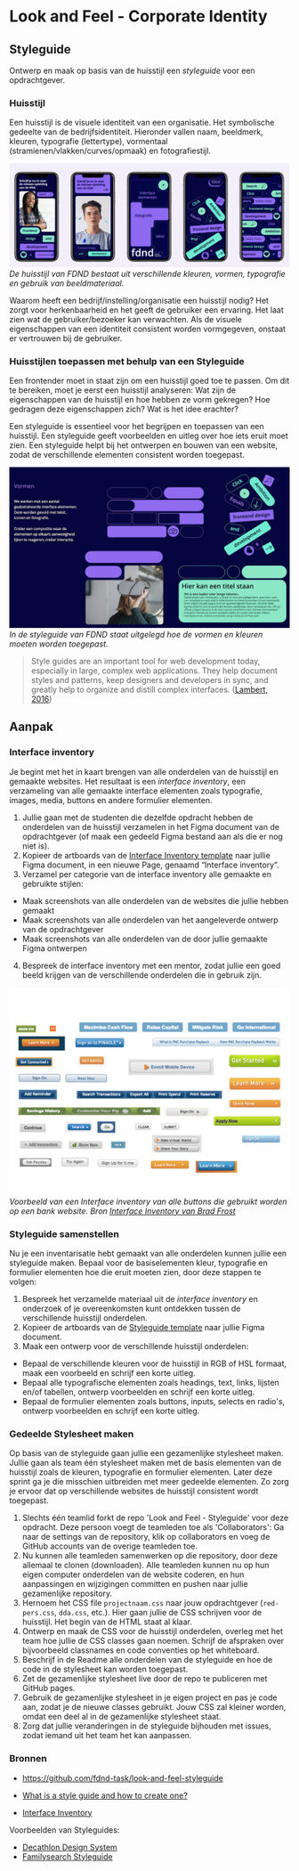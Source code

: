 # Look and Feel - Corporate Identity

## Styleguide

Ontwerp en maak op basis van de huisstijl een *styleguide* voor een opdrachtgever.



### Huisstijl

Een huisstijl is de visuele identiteit van een organisatie. Het symbolische gedeelte van de bedrijfsidentiteit.
Hieronder vallen naam, beeldmerk, kleuren, typografie (lettertype), vormentaal (stramienen/vlakken/curves/opmaak) en fotografiestijl.

![](fdnd-huisstijl.png)
*De huisstijl van FDND bestaat uit verschillende kleuren, vormen, typografie en gebruik van beeldmateriaal.*

Waarom heeft een bedrijf/instelling/organisatie een huisstijl nodig?
Het zorgt voor herkenbaarheid en het geeft de gebruiker een ervaring. Het laat zien wat de gebruiker/bezoeker kan verwachten. Als de visuele eigenschappen van een identiteit consistent worden vormgegeven, onstaat er vertrouwen bij de gebruiker.

### Huisstijlen toepassen met behulp van een Styleguide

Een frontender moet in staat zijn om een huisstijl goed toe te passen. Om dit te bereiken, moet je eerst een huisstijl analyseren: Wat zijn de eigenschappen van de huisstijl en hoe hebben ze vorm gekregen? Hoe gedragen deze eigenschappen zich? Wat is het idee erachter?

Een styleguide is essentieel voor het begrijpen en toepassen van een huisstijl. Een styleguide geeft voorbeelden en uitleg over hoe iets eruit moet zien. Een styleguide helpt bij het ontwerpen en bouwen van een website, zodat de verschillende elementen consistent worden toegepast.

![](fdnd-styleguide-1.png)
*In de styleguide van FDND staat uitgelegd hoe de vormen en kleuren moeten worden toegepast.*

> Style guides are an important tool for web development today, especially in large, complex web applications. They help document styles and patterns, keep designers and developers in sync, and greatly help to organize and distill complex interfaces. ([Lambert, 2016](https://www.smashingmagazine.com/2016/05/creating-a-living-style-guide-case-study/))

## Aanpak

### Interface inventory

Je begint met het in kaart brengen van alle onderdelen van de huisstijl en gemaakte websites. Het resultaat is een *interface inventory*, een verzameling van alle gemaakte interface elementen zoals typografie, images, media, buttons en andere formulier elementen.
 
 1. Jullie gaan met de studenten die dezelfde opdracht hebben de onderdelen van de huisstijl verzamelen in het Figma document van de opdrachtgever (of maak een gedeeld Figma bestand aan als die er nog niet is).
 2. Kopieer de artboards van de [Interface Inventory template](https://www.figma.com/design/Tox75iooqru0EvV3iLbkHw/Interface-Inventory?node-id=0-1&node-type=canvas&t=sZLKnogq564gwWdl-0) naar jullie Figma document, in een nieuwe Page, genaamd “Interface inventory”.
 3. Verzamel per categorie van de interface inventory alle gemaakte en gebruikte stijlen:
 - Maak screenshots van alle onderdelen van de websites die jullie hebben gemaakt
 - Maak screenshots van alle onderdelen van het aangeleverde ontwerp van de opdrachtgever
 - Maak screenshots van alle onderdelen van de door jullie gemaakte Figma ontwerpen
 4. Bespreek de interface inventory met een mentor, zodat jullie een goed beeld krijgen van de verschillende onderdelen die in gebruik zijn.

![](interface-inventory-buttons-brad-frost.jpg)
*Voorbeeld van een Interface inventory van alle buttons die gebruikt worden op een bank website. Bron [Interface Inventory van Brad Frost](https://bradfrost.com/blog/post/interface-inventory/)*

<!--
#### interface inventory template

- Typography
    - Headings: headings, titels, subtitles, ...
    - Text elements: paragraphs, blockquotes, ...
    - Lists: bulleted, numbered, definition, ...
- Images
    - Logo's
    - Icons
    - Content images: different content images with borders, white space, ...
    - Image with captions
- Media
    - Video player
    - Audio player
    - Slideshow players
- Tables 
- Buttons
- Forms
    - Text inputs: text, email, url, password, ...
    - Select menu's
    - Radio/Checkbox Inputs
- Navigation
    - Primary Navigation
    - Tabs
    - Breadcrumbs
- Components
    - Carousels
    - Accordions
- ...
-->

### Styleguide samenstellen

Nu je een inventarisatie hebt gemaakt van alle onderdelen kunnen jullie een styleguide maken. 
Bepaal voor de basiselementen kleur, typografie en formulier elementen hoe die eruit moeten zien, door deze stappen te volgen:

1. Bespreek het verzamelde materiaal uit de _interface inventory_ en onderzoek of je overeenkomsten kunt ontdekken tussen de verschillende huisstijl onderdelen.
2. Kopieer de artboards van de [Styleguide template](https://www.figma.com/design/Tox75iooqru0EvV3iLbkHw/Interface-Inventory?node-id=9-5&node-type=canvas&t=EdEg1vNpxJgTyUlm-0) naar jullie Figma document. 
3. Maak een ontwerp voor de verschillende huisstijl onderdelen: 
- Bepaal de verschillende kleuren voor de huisstijl in RGB of HSL formaat, maak een voorbeeld en schrijf een korte uitleg.
- Bepaal alle typografische elementen zoals headings, text, links, lijsten en/of tabellen, ontwerp voorbeelden en schrijf een korte uitleg.
- Bepaal de formulier elementen zoals buttons, inputs, selects en radio's, ontwerp voorbeelden en schrijf een korte uitleg.

### Gedeelde Stylesheet maken

Op basis van de styleguide gaan jullie een gezamenlijke stylesheet maken. 
Jullie gaan als team één stylesheet maken met de basis elementen van de huisstijl zoals de kleuren, typografie en formulier elementen. Later deze sprint ga je die misschien uitbreiden met meer gedeelde elementen.
Zo zorg je ervoor dat op verschillende websites de huisstijl consistent wordt toegepast.

1. Slechts één teamlid forkt de repo 'Look and Feel - Styleguide' voor deze opdracht. Deze persoon voegt de teamleden toe als 'Collaborators': Ga naar de settings van de repository, klik op collaborators en voeg de GitHub accounts van de overige teamleden toe.
2. Nu kunnen alle teamleden samenwerken op die repository, door deze allemaal te clonen (downloaden). Alle teamleden kunnen nu op hun eigen computer onderdelen van de website coderen, en hun aanpassingen en wijzigingen committen en pushen naar jullie gezamenlijke repository. 
3. Hernoem het CSS file `projectnaam.css` naar jouw opdrachtgever (`red-pers.css`, `dda.css`, etc.). Hier gaan jullie de CSS schrijven voor de huisstijl. Het begin van de HTML staat al klaar.
4. Ontwerp en maak de CSS voor de huisstijl onderdelen, overleg met het team hoe jullie de CSS classes gaan noemen. Schrijf de afspraken over bijvoorbeeld classnames en code conventies op het whiteboard.
5. Beschrijf in de Readme alle onderdelen van de styleguide en hoe de code in de stylesheet kan worden toegepast.
6. Zet de gezamenlijke stylesheet live door de repo te publiceren met GitHub pages. 
7. Gebruik de gezamenlijke stylesheet in je eigen project en pas je code aan, zodat je de nieuwe classes gebruikt. Jouw CSS zal kleiner worden, omdat een deel al in de gezamenlijke stylesheet staat.
8. Zorg dat jullie veranderingen in de styleguide bijhouden met issues, zodat iemand uit het team het kan aanpassen. 

### Bronnen

- https://github.com/fdnd-task/look-and-feel-styleguide

- [What is a style guide and how to create one?](https://www.figma.com/resource-library/what-is-a-style-guide/)
- [Interface Inventory](https://bradfrost.com/blog/post/interface-inventory/)

Voorbeelden van Styleguides:
- [Decathlon Design System](https://www.decathlon.design/726f8c765/p/75e137-digital-overview) 
- [Familysearch Styleguide](https://www.familysearch.org/frontier/styleguide/)
